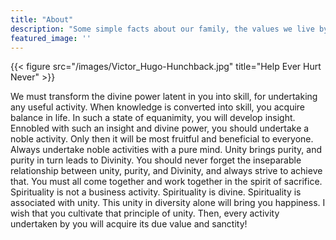 ```yaml
---
title: "About"
description: "Some simple facts about our family, the values we live by and our perception of life in general"
featured_image: ''
---
```

{{< figure src="/images/Victor_Hugo-Hunchback.jpg" title="Help Ever Hurt Never" >}}

We must transform the divine power latent in you into skill, for undertaking any useful activity. When knowledge is converted into skill, you acquire balance in life. In such a state of equanimity, you will develop insight. Ennobled with such an insight and divine power, you should undertake a noble activity. Only then it will be most fruitful and beneficial to everyone. Always undertake noble activities with a pure mind. Unity brings purity, and purity in turn leads to Divinity. You should never forget the inseparable relationship between unity, purity, and Divinity, and always strive to achieve that. You must all come together and work together in the spirit of sacrifice. Spirituality is not a business activity. Spirituality is divine. Spirituality is associated with unity. This unity in diversity alone will bring you happiness. I wish that you cultivate that principle of unity. Then, every activity undertaken by you will acquire its due value and sanctity!
